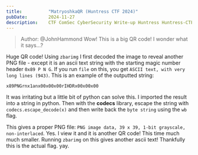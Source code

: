 ```yaml
---
title:          "MatryoshkaQR (Huntress CTF 2024)"
pubDate:        2024-11-27
description:    CTF ComSec CyberSecurity Write-up Huntress Huntress-CTF-2024
---
```


>Author: @JohnHammond
>Wow! This is a big QR code! I wonder what it says...?

Huge QR code! Using `zbarimg` I first decoded the image to reveal another PNG file - except it is an ascii text string with the starting magic number header `0x89 P N G`. If you run `file` on this, you get `ASCII text, with very long lines (943)`. This is an example of the outputted string:

```
x89PNGrnx1anx00x00x00rIHDRx00x00x00
```

It was irritating but a little bit of python can solve this. I imported the result into a string in python. Then with the **codecs** library, escape the string with `codecs.escape_decode(x)` and then write back the `byte string` using the `wb` flag.

This gives a proper PNG file: `PNG image data, 39 x 39, 1-bit grayscale, non-interlaced`. Yes. I view it and it is another QR code! This time much much smaller. Running `zbarimg` on this gives another ascii text! Thankfully this is the actual flag. yay.

